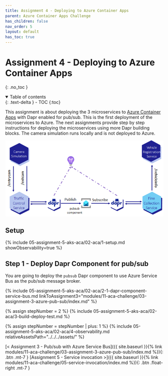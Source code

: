 ```yaml
---
title: Assignment 4 - Deploying to Azure Container Apps
parent: Azure Container Apps Challenge
has_children: false
nav_order: 5
layout: default
has_toc: true
---
```


# Assignment 4 - Deploying to Azure Container Apps

{: .no_toc }

<details open markdown="block">
  <summary>
    Table of contents
  </summary>
  {: .text-delta }
- TOC
{:toc}
</details>

This assignment is about deploying the 3 microservices to [Azure Container Apps](https://learn.microsoft.com/en-us/azure/container-apps/) with Dapr enabled for pub/sub. This is the first deployment of the microservices to Azure. The next assignments provide step by step instructions for deploying the microservices using more Dapr building blocks. The camera simulation runs locally and is not deployed to Azure.

![Azure Container Apps Challenge - First Deployment](../../../assets/images/aca-deployment-1.png)

## Setup

{% include 05-assignment-5-aks-aca/02-aca/1-setup.md showObservability=true %}

## Step 1 - Deploy Dapr Component for pub/sub

You are going to deploy the `pubsub` Dapr component to use Azure Service Bus as the pub/sub message broker.

{% include 05-assignment-5-aks-aca/02-aca/2-1-dapr-component-service-bus.md linkToAssignment3="modules/11-aca-challenge/03-assignment-3-azure-pub-sub/index.md" %}

<!-- ----------------------- BUILD, DEPLOY AND TEST ------------------------ -->

{% assign stepNumber = 2 %}
{% include 05-assignment-5-aks-aca/02-aca/3-build-deploy-test.md %}

<!-- ---------------------------- OBSERVABILITY ---------------------------- -->

{% assign stepNumber = stepNumber | plus: 1 %}
{% include 05-assignment-5-aks-aca/02-aca/4-observability.md relativeAssetsPath="../../../assets/" %}

<!-- ----------------------------- NAVIGATION ------------------------------ -->

<span class="fs-3">
[< Assignment 3 - Pub/sub with Azure Service Bus]({{ site.baseurl }}{% link modules/11-aca-challenge/03-assignment-3-azure-pub-sub/index.md %}){: .btn .mt-7 }
</span>
<span class="fs-3">
[Assignment 5 - Service invocation >]({{ site.baseurl }}{% link modules/11-aca-challenge/05-service-invocation/index.md %}){: .btn .float-right .mt-7 }
</span>